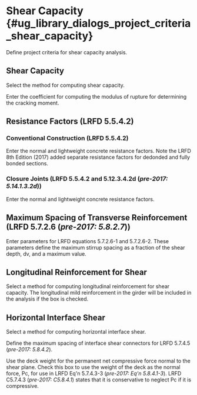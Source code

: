 Shear Capacity {#ug_library_dialogs_project_criteria_shear_capacity}
==============================================
Define project criteria for shear capacity analysis.

Shear Capacity
---------------
Select the method for computing shear capacity.

Enter the coefficient for computing the modulus of rupture for determining the cracking moment.

Resistance Factors (LRFD 5.5.4.2)
----------------------------------
### Conventional Construction (LRFD 5.5.4.2) ###
Enter the normal and lightweight concrete resistance factors.
Note the LRFD 8th Edition (2017) added separate resistance factors for dedonded and fully bonded sections.

### Closure Joints (LRFD 5.5.4.2 and 5.12.3.4.2d (*pre-2017: 5.14.1.3.2d*)) ###
Enter the normal and lightweight concrete resistance factors.

Maximum Spacing of Transverse Reinforcement (LRFD 5.7.2.6 (*pre-2017: 5.8.2.7*))
----------------------------------------------------------
Enter parameters for LRFD equations 5.7.2.6-1 and 5.7.2.6-2. These parameters define the maximum stirrup spacing as a fraction of the shear depth, dv, and a maximum value.

Longitudinal Reinforcement for Shear
-------------------------------------
Select a method for computing longitudinal reinforcement for shear capacity. The longitudinal mild reinforcement in the girder will be included in the analysis if the box is checked.

Horizontal Interface Shear
--------------------------
Select a method for computing horizontal interface shear.

Define the maximum spacing of interface shear connectors for LRFD 5.7.4.5 (*pre-2017: 5.8.4.2*).

Use the deck weight for the permanent net compressive force normal to the shear plane. Check this box to use the weight of the deck as the normal force, Pc, for use in LRFD Eq'n 5.7.4.3-3 (*pre-2017: Eq'n 5.8.4.1-3*). LRFD C5.7.4.3 (*pre-2017: C5.8.4.1*) states that it is conservative to neglect Pc if it is compressive.